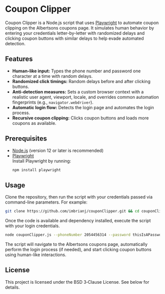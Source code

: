 # Coupon Clipper

Coupon Clipper is a Node.js script that uses [Playwright](https://playwright.dev/) to automate coupon clipping on the Albertsons coupons page. It simulates human behavior by entering your credentials letter-by-letter with randomized delays and clicking coupon buttons with similar delays to help evade automated detection.

## Features

- **Human-like input:** Types the phone number and password one character at a time with random delays.
- **Randomized click timings:** Random delays before and after clicking buttons.
- **Anti-detection measures:** Sets a custom browser context with a realistic user agent, viewport, locale, and overrides common automation fingerprints (e.g., `navigator.webdriver`).
- **Automatic login flow:** Detects the login page and automates the login process.
- **Recursive coupon clipping:** Clicks coupon buttons and loads more coupons as available.

## Prerequisites

- [Node.js](https://nodejs.org/) (version 12 or later is recommended)
- [Playwright](https://playwright.dev/)  
  Install Playwright by running:
  ```bash
  npm install playwright
  ```

## Usage
Clone the repository, then run the script with your credentials passed via command-line parameters. For example:

```bash
git clone https://github.com/imbrianj/couponClipper.git && cd couponClipper && npm i
```

Once the code is available and dependency installed, execute the script with your login credentials.

```bash
node couponClipper.js --phoneNumber 2054456314 --password thisIsAPassword
```

The script will navigate to the Albertsons coupons page, automatically perform the login process (if needed), and start clicking coupon buttons using human-like interactions.

## License
This project is licensed under the BSD 3‑Clause License. See below for details.

